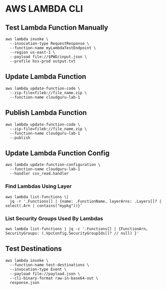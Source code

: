 # AWS LAMBDA CLI

## Test Lambda Function Manually

```console
aws lambda invoke \
  --invocation-type RequestResponse \
  --function-name myLambdaTestEndpoint \
  --region us-east-1 \
  --payload file://$PWD/input.json \
  --profile hss-prod output.txt
```

## Update Lambda Function

```console
aws lambda update-function-code \
  --zip-file=fileb://file_name.zip \
  --function-name cloudguru-lab-1
```

## Publish Lambda Function

```
aws lambda update-function-code \
  --zip-file=fileb://file_name.zip \
  --function-name cloudguru-lab-1
  --publish
```

## Update Lambda Function Config

```console
aws lambda update-function-configuration \
  --function-name cloudguru-lab-1
  --handler csv_read.handler
```

### Find Lambdas Using Layer

```console
aws lambda list-functions \|
  jq -r '.Functions[] | {name: .FunctionName, layerArns: .Layers[]? | select(.Arn | contains("mypkg"))}’
```

### List Security Groups Used By Lambdas

```console
aws lambda list-functions | jq -c '.Functions[] | {FunctionArn, SecurityGroups: (.VpcConfig.SecurityGroupIds[]? // null) }'
```

## Test Destinations

```console
aws lambda invoke \
  --function-name test-destinations \
  --invocation-type Event \
  --payload file://payload.json \
  --cli-binary-format raw-in-base64-out \
  response.json
```